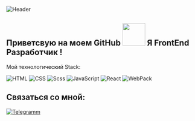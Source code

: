 ![Header](https://github.com/watefalls/watefalls/blob/main/assets/developer-logo.jpg)

## Приветсвую на моем GitHub <img src="https://4.bp.blogspot.com/-3Rh88Pvv1jw/XJyAscRzDFI/AAAAAABF_7c/tSZUq17p3RwosMtfNMdFM7fNGCjFb_jsACLcBGAs/s1600/AW3794515_12.gif" width="60px"> Я FrontEnd Разработчик !

Мой технологический Stack:

![HTML](https://img.shields.io/badge/-HTML-9cf?style=flat-square&logo=HTML5)
![CSS](https://img.shields.io/badge/-CSS-2622aa?style=flat-square&logo=CSS3)
![Scss](https://img.shields.io/badge/-SCSS-blueviolet?style=flat-square&logo=sass)
![JavaScript](https://img.shields.io/badge/-JavaScript-3f834f?style=flat-square&logo=JavaScript)
![React](https://img.shields.io/badge/-React-0097a8?style=flat-square&logo=React)
![WebPack](https://img.shields.io/badge/-Webpack-purple?style=flat-square&logo=Webpack)

## Связаться со мной:

[![Telegramm](https://img.shields.io/badge/-Telegram-24214a?style=for-the-badge&logo=Telegram)](https://t.me/DedGasPa4o)
